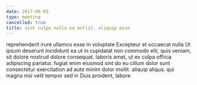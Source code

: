 ```yaml
---
date: 2017-06-03
type: meeting
cancelled: true
title: sint culpa nulla ea mollit. aliquip esse
---
```

reprehenderit irure ullamco esse in voluptate Excepteur et occaecat nulla Ut ipsum deserunt incididunt ea ut in cupidatat non commodo elit, quis veniam, sit dolore nostrud dolore consequat. laboris amet, ut ex culpa officia adipiscing pariatur. fugiat enim eiusmod sint do eu cillum dolor sunt consectetur exercitation ad aute minim dolor mollit. aliquip aliqua. qui magna nisi velit tempor sed in Duis proident, labore